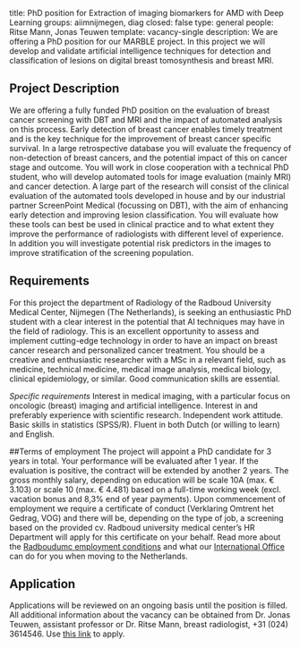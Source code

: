 title: PhD position for Extraction of imaging biomarkers for AMD with Deep Learning
groups: aiimnijmegen, diag
closed: false
type: general
people: Ritse Mann, Jonas Teuwen 
template: vacancy-single
description: We are offering a PhD position for our MARBLE project. In this project we will develop and validate artificial intelligence techniques for detection and classification of lesions on digital breast tomosynthesis and breast MRI.

## Project Description
We are offering a fully funded PhD position on the evaluation of breast cancer screening with DBT and MRI and the impact of automated analysis on this process. Early detection of breast cancer enables timely treatment and is the key technique for the improvement of breast cancer specific survival. In a large retrospective database you will evaluate the frequency of non-detection of breast cancers, and the potential impact of this on cancer stage and outcome. You will work in close cooperation with a technical PhD student, who will develop automated tools for image evaluation (mainly MRI) and cancer detection. A large part of the research will consist of the clinical evaluation of the automated tools developed in house and by our industrial partner ScreenPoint Medical (focussing on DBT), with the aim of enhancing early detection and improving lesion classification. You will evaluate how these tools can best be used in clinical practice and to what extent they improve the performance of radiologists with different level of experience. In addition you will investigate potential risk predictors in the images to improve stratification of the screening population.

## Requirements
For this project the department of Radiology of the Radboud University Medical Center, Nijmegen (The Netherlands), is seeking an enthusiastic PhD student with a clear interest in the potential that AI techniques may have in the field of radiology. This is an excellent opportunity to assess and implement cutting-edge technology in order to have an impact on breast cancer research and personalized cancer treatment.
You should be a creative and enthusiastic researcher with a MSc in a relevant field, such as medicine, technical medicine, medical image analysis, medical biology, clinical epidemiology, or similar. Good communication skills are essential.

*Specific requirements*
Interest in medical imaging, with a particular focus on oncologic (breast) imaging and artificial intelligence. Interest in and preferably experience with scientific research. Independent work attitude. Basic skills in statistics (SPSS/R). Fluent in both Dutch (or willing to learn) and English.


##Terms of employment
The project will appoint a PhD candidate for 3 years in total. Your performance will be evaluated after 1 year. If the evaluation is positive, the contract will be extended by another 2 years.
The gross monthly salary, depending on education will be scale 10A (max. € 3.103) or scale 10 (max. € 4.481) based on a full-time working week (excl. vacation bonus and 8,3% end of year payments). 
Upon commencement of employment we require a certificate of conduct (Verklaring Omtrent het Gedrag, VOG) and there will be, depending on the type of job, a screening based on the provided cv. Radboud university medical center’s HR Department will apply for this certificate on your behalf.
Read more about the [Radboudumc employment conditions](http://www.radboudumc.nl/en/working-at/terms-and-conditions) and what our [International Office](https://www.radboudumc.nl/en/working-at/international-office) can do for you when moving to the Netherlands.

## Application
Applications will be reviewed on an ongoing basis until the position is filled.
All additional information about the vacancy can be obtained from Dr. Jonas Teuwen, assistant professor or Dr. Ritse Mann, breast radiologist, +31 (024) 3614546. Use [this link](https://www.radboudumc.nl/en/vacancies/70841-phd-candidate-to-assess-the-value-of-artificial-intelligence-for-breast-cancer-screening) to apply.
